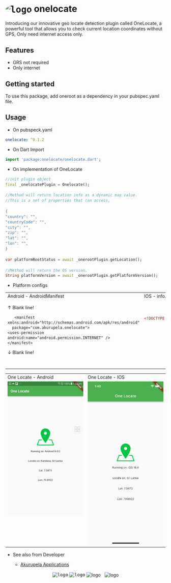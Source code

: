 # <kbd><img src="https://raw.githubusercontent.com/udithperera-dev/oneroot/e44f9473e69bd669c047d54abdb276d9babc4cdd/logo.png" width="50px" alt="logo" align="center" style="border-radius:50%"></kbd> onelocate

Introducing our innovative geo locate detection plugin called OneLocate, a powerful tool that allows you to check current location coordinates without GPS, Only need internet access only.

## Features

- GRS not required
- Only internet


## Getting started

To use this package, add oneroot as a dependency in your pubspec.yaml file.

## Usage

- On pubspeck.yaml

```yaml
onelocate: ^0.1.2
```

- On Dart Import

```dart
import 'package:onelocate/onelocate.dart';
```

- On implementation of OneLocate

```dart
//init plugin object
final _onelocatePlugin = Onelocate();

//Method will return location info as a dynamic map value.
//This is a set of properties that can access, 

{
"country": "",
"countryCode": "",
"city": "",
"zip": "",
"lat": "",
"lon": "",
}

var platformRootStatus = await _onerootPlugin.getLocation();

//Method will return the OS version.
String platformVersion = await _onerootPlugin.getPlatformVersion();
```

- Platform configs

<table>
  <tr>
    <td>Android - AndroidManifest</td>
    <td>IOS - info.plist</td>
  </tr>
  <tr>
    <td width="30%" style="text-align: left;" align="left" valign="top">
      
↑ Blank line!
```manifest
   <manifest xmlns:android="http://schemas.android.com/apk/res/android"
  package="com.akurupela.onelocate">
<uses-permission android:name="android.permission.INTERNET" />
</manifest>
```
↓ Blank line!
    </td>
    <td width="30%" style="text-align: center;" align="left" valign="top">
↑ Blank line!
```xml
<?xml version="1.0" encoding="UTF-8"?>
<!DOCTYPE plist PUBLIC "-//Apple//DTD PLIST 1.0//EN" "http://www.apple.com/DTDs/PropertyList-1.0.dtd">
<plist version="1.0">
  <dict>
     <key>NSAllowsArbitraryLoads</key>
     <true/>
  </dict>
</plist>
```
↓ Blank line!         
    </td>
  </tr>
 </table>

<table>
  <tr>
    <td>One Locate - Android</td>
    <td>One Locate - IOS</td>
  </tr>
  <tr>
    <td width="30%" style="text-align: center;" align="left" valign="top"><img src="https://raw.githubusercontent.com/udithperera-dev/onelocate/cf07b7fd61202b061d65d9d2844c21737dfea9a0/on_android.png?token=GHSAT0AAAAAACJWCD27ZHGVGDDYR4OYMALWZOXAVCA" alt="root" style="width:250px;"/></td>
    <td width="30%" style="text-align: center;" align="left" valign="top"><img src="https://raw.githubusercontent.com/udithperera-dev/onelocate/cf07b7fd61202b061d65d9d2844c21737dfea9a0/on_ios.png?token=GHSAT0AAAAAACJWCD27Q52OXLZJPTEG53E2ZOXAXBA" alt="root" style="width:250px;"/></td>
  </tr>
 </table>

- See also from Developer

    - [Akurupela Applications](https://akurupela.com)

<p align="center">
      <kbd><img src="https://raw.githubusercontent.com/udithperera-dev/oneroot/e44f9473e69bd669c047d54abdb276d9babc4cdd/logo.png" width="25px" alt="logo" align="center"></kbd>
      <kbd><img src="https://www.akurupela.com/assets/images/images_info/ap_logo.png" width="25px" alt="logo" align="center"></kbd>
      <img src="https://storage.googleapis.com/cms-storage-bucket/6a07d8a62f4308d2b854.svg" width="100px" alt="logo" align="center">
      &nbsp;
      <img src="https://pub.dev/static/hash-tihrt5d6/img/pub-dev-logo.svg" width="100px" alt="logo" align="center">
</p>

